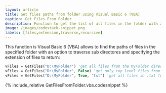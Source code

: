 ```yaml
---
layout: article
title: Get files paths from folder using Visual Basic 6 (VBA)
caption: Get Files From Folder
description: Function to get the list of all files in the folder with an option to traverse sub directories and specify the file extension using Visual Basic 6 (VBA)
image: /images/codestack-snippet.png
labels: [files,extension,traverse,recursive]
---
```

This function is Visual Basic 6 (VBA) allows to find the paths of files in the specified folder with an option to traverse sub directores and specifying the extension of files to return:

~~~ vb
vFiles = GetFiles("D:\MyFolder") 'get all files from the MyFolder directory in the D drive and all the sub folders
vFiles = GetFiles("D:\MyFolder", False) 'get only top level files from the MyFolder directory in the D drive
vFiles = GetFiles("D:\MyFolder", True, "txt") 'get all files in .txt format from the MyFolder directory in the D drive
~~~

{% include_relative GetFilesFromFolder.vba.codesnippet %}